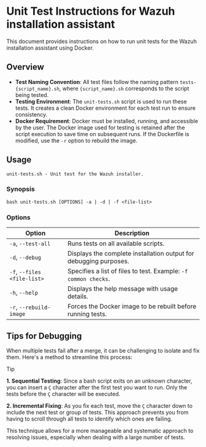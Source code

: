 # Unit Test Instructions for Wazuh installation assistant

This document provides instructions on how to run unit tests for the Wazuh installation assistant using Docker.

## Overview 

- **Test Naming Convention**: All test files follow the naming pattern `tests-{script_name}.sh`, where `{script_name}.sh` corresponds to the script being tested.
- **Testing Environment**: The `unit-tests.sh` script is used to run these tests. It creates a clean Docker environment for each test run to ensure consistency.
- **Docker Requirement**: Docker must be installed, running, and accessible by the user. The Docker image used for testing is retained after the script execution to save time on subsequent runs. If the Dockerfile is modified, use the `-r` option to rebuild the image.

## Usage

```
unit-tests.sh - Unit test for the Wazuh installer.
```

### Synopsis

```
bash unit-tests.sh [OPTIONS] -a | -d | -f <file-list>
```

### Options

| Option | Description |
|-------------------------------------|-------------------------------------------------------------------|
|     `-a`, `--test-all`              | Runs tests on all available scripts.                              |
|     `-d`, `--debug`                 | Displays the complete installation output for debugging purposes. |
|     `-f`, `--files <file-list>`     | Specifies a list of files to test. Example: `-f common checks`.   |
|     `-h`, `--help`                  | Displays the help message with usage details.                     |
|     `-r`, `--rebuild-image`         | Forces the Docker image to be rebuilt before running tests.       |

## Tips for Debugging

When multiple tests fail after a merge, it can be challenging to isolate and fix them. Here's a method to streamline this process:

> [!TIP]
> **1. Sequential Testing**: Since a bash script exits on an unknown character, you can insert a `Ç` character after the first test you want to run. Only the tests before the `Ç` character will be executed.
> 
> **2. Incremental Fixing**: As you fix each test, move the `Ç` character down to include the next test or group of tests. This approach prevents you from having to scroll through all tests to identify which ones are failing.

This technique allows for a more manageable and systematic approach to resolving issues, especially when dealing with a large number of tests.